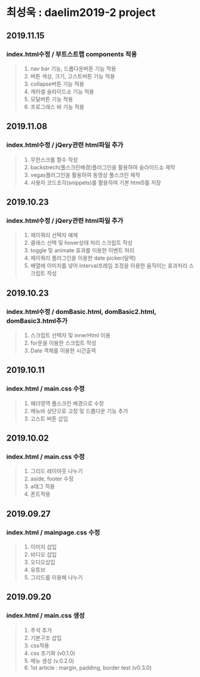 # 최성욱 : daelim2019-2 project

## 2019.11.15
### index.html수정 / 부트스트랩 components 적용
> 1. nav bar 기능, 드롭다운버튼 기능 적용 <br>
> 2. 버튼 색상, 크기, 고스트버튼 기능 적용
> 3. collapse버튼 기능 적용
> 4. 캐러셀 슬라이드쇼 기능 적용
> 5. 모달버튼 기능 적용
> 6. 프로그래스 바 기능 적용

## 2019.11.08
### index.html수정 / jQery관련 html파일 추가
> 1. 무한스크롤 함수 작성 <br>
> 2. backstrech(풀스크린배경)플러그인을 활용하여 슬라이드쇼 제작
> 3. vegas플러그인을 활용하여 동영상 풀스크린 제작
> 4. 사용자 코드조각(snippets)를 활용하여 기본 html5틀 저장

## 2019.10.23
### index.html수정 / jQery관련 html파일 추가
> 1. 제이쿼리 선택자 예제 <br>
> 2. 클래스 선택 및 hover상태 처리 스크립트 작성
> 3. toggle 및 animate 효과를 이용한 이벤트 처리
> 4. 제이쿼리 플러그인을 이용한 date picker(달력)
> 5. 배열에 이미지를 넣어 interval프레임 조정을 이용한 움직이는 효과처리 스크립트 작성 

## 2019.10.23
### index.html수정 / domBasic.html, domBasic2.html, domBasic3.html추가
> 1. 스크립트 선택자 및 innerHtml 이용 <br>
> 2. for문을 이용한 스크립트 작성
> 3. Date 객체를 이용한 시간출력


## 2019.10.11
### index.html / main.css 수정
> 1. 헤더영역 풀스크린 배경으로 수정 <br>
> 2. 메뉴바 상단으로 고정 및 드롭다운 기능 추가
> 3. 고스트 버튼 삽입


## 2019.10.02
### index.html / main.css 수정
> 1. 그리드 레이아웃 나누기  <br>
> 2. aside, footer 수정
> 3. a태그 적용
> 4. 폰트적용


## 2019.09.27
### index.html / mainpage.css 수정
> 1. 이미지 삽입   <br>
> 2. 비디오 삽입
> 3. 오디오삽입
> 4. 유튜브
> 5. 그리드를 이용해 나누기

## 2019.09.20
### index.html / main.css 생성
> 1. 주석 추가   <br>
> 2. 기본구조 삽입  
> 3. css적용
> 4. css 초기화 (v0.1.0)
> 5. 메뉴 생성 (v.0.2.0)
> 6. 1st article : margin, padding, 
border test (v0.3.0)